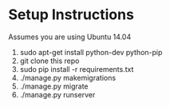 Setup Instructions
============================

Assumes you are using Ubuntu 14.04  
1. sudo apt-get install python-dev python-pip  
2. git clone this repo  
3. sudo pip install -r requirements.txt   
4. ./manage.py makemigrations 
5. ./manage.py migrate    
6. ./manage.py runserver  
